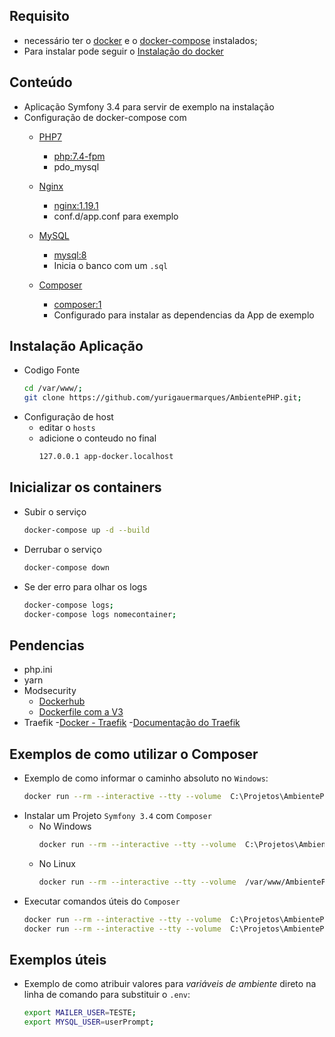 ## Requisito
  - necessário ter o [docker](https://docs.docker.com/install/linux/docker-ce/centos/) e o [docker-compose](https://github.com/docker/compose/) instalados;
  - Para instalar pode seguir o [Instalação do docker](./instalação_docker.md)

## Conteúdo
  - Aplicação Symfony 3.4 para servir de exemplo na instalação
  - Configuração de docker-compose com
    - [PHP7](https://pt.wikipedia.org/wiki/PHP)
        - [php:7.4-fpm](https://hub.docker.com/_/php)
        - pdo_mysql
    - [Nginx](https://pt.wikipedia.org/wiki/Nginx)
        - [nginx:1.19.1](https://hub.docker.com/_/nginx)
        - conf.d/app.conf para exemplo
    - [MySQL](https://pt.wikipedia.org/wiki/MySQL)
        - [mysql:8](https://hub.docker.com/_/mysql)
        - Inicia o banco com um `.sql`

    - [Composer](https://getcomposer.org)
        - [composer:1](https://hub.docker.com/_/composer)
        - Configurado para instalar as dependencias da App de exemplo


## Instalação Aplicação
  - Codigo Fonte
    ```bash
    cd /var/www/;
    git clone https://github.com/yurigauermarques/AmbientePHP.git;
    ```
  - Configuração de host
    - editar o `hosts`
    - adicione o conteudo no final
      ```bash
      127.0.0.1 app-docker.localhost
      ```

## Inicializar os containers
  - Subir o serviço
      ```bash
      docker-compose up -d --build
      ```
  - Derrubar o serviço
      ```bash
      docker-compose down
      ```
  - Se der erro para olhar os logs
      ```bash
      docker-compose logs;
      docker-compose logs nomecontainer;
      ```


## Pendencias
  - php.ini
  - yarn
  - Modsecurity
    - [Dockerhub](https://hub.docker.com/r/owasp/modsecurity)
    - [Dockerfile com a V3](https://github.com/coreruleset/modsecurity-docker/blob/master/v3-nginx/Dockerfile)
  - Traefik
    -[Docker - Traefik](https://docs.traefik.io/v1.7/configuration/backends/docker)
    -[Documentação do Traefik](https://docs.traefik.io/v1.7/#1-launch-traefik-tell-it-to-listen-to-docker)


## Exemplos de como utilizar o Composer
- Exemplo de como informar o caminho absoluto no `Windows`:
    ```bash
    docker run --rm --interactive --tty --volume  C:\Projetos\AmbientePHP\:/app composer create-project symfony/framework-standard-edition my_project_name;
    ```
- Instalar um Projeto `Symfony 3.4` com `Composer`
  - No Windows
    ```bash
    docker run --rm --interactive --tty --volume  C:\Projetos\AmbientePHP\:/app composer create-project symfony/framework-standard-edition my_project_name;
    ```
  - No Linux
    ```bash
    docker run --rm --interactive --tty --volume  /var/www/AmbientePHP/:/app composer create-project symfony/framework-standard-edition my_project_name;
    ```
- Executar comandos úteis do `Composer`
    ```bash
    docker run --rm --interactive --tty --volume  C:\Projetos\AmbientePHP\app\:/app composer install;
    docker run --rm --interactive --tty --volume  C:\Projetos\AmbientePHP\app\:/app composer update
    ```

## Exemplos úteis
- Exemplo de como atribuir valores para *variáveis de ambiente* direto na linha de comando para substituir o `.env`:
    ```bash
    export MAILER_USER=TESTE;
    export MYSQL_USER=userPrompt;
    ```
